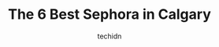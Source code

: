 ---
layout: ampstory
image: https://i0.wp.com/www.auto.or.id/wp-content/uploads/2023/06/sephora-0-calgary-1686322575.jpeg?resize=640,853
author: techidn
featured: false
description: Calgary, Alberta, Canada is a haven for Sephora enthusiasts, boasting an impressive array of 6 top-notch establishments. Whether youre a seasoned connoisseur or simply curious to explore th
title: The 6 Best Sephora in Calgary
cover:
   title: The 6 Best Sephora in Calgary
   subtitle: AUTO.OR.ID
   background: https://www.auto.or.id/wp-content/uploads/2023/06/sephora-0-calgary-1686322575.jpeg

pages: 
 - layout: thirds
   top: <h1>#1 SEPHORA</h1>
   bottom: "<p>Whats not to love about Sephora? Staff are knowledgeable and the Market Mall (and Chinook) stop has SO much selection! Its almost overwhelming…almost.Store is sor</p>"
   background: https://www.auto.or.id/wp-content/uploads/2023/06/sephora-1-calgary-1686322577.jpeg
   backgroundblur: true
 - layout: thirds
   top: <h1>#2 SEPHORA</h1>
   bottom: "<p>317 7 Ave SW T220, Calgary, AB T2P 2Y9, Canada</p>"
   background: https://www.auto.or.id/wp-content/uploads/2023/06/sephora-2-calgary-1686322578.jpeg
   cta:
      link: https://www.auto.or.id/the-6-best-sephora-in-calgary/
      text: The 6 Best Sephora in Calgary
 - layout: thirds
   top: <h1>#3 SEPHORA</h1>
   bottom: "<p>100 Anderson Rd SE Unit #235, Calgary, AB T2J 3V1, Canada</p>"
   background: https://images.unsplash.com/photo-1485291571150-772bcfc10da5?ixlib=rb-4.0.3&ixid=MnwxMjA3fDB8MHxwaG90by1wYWdlfHx8fGVufDB8fHx8&auto=format&fit=crop&w=640&h=853&q=80
   cta:
      link: https://www.auto.or.id/the-6-best-sephora-in-calgary/
      text: The 6 Best Sephora in Calgary
 - layout: thirds
   top: <h1>#4 SEPHORA</h1>
   bottom: "<p>4307 130 Ave SE #60, Calgary, AB T2Z 3V8, Canada</p>"
   background: https://images.unsplash.com/photo-1594502225401-a9eab8b405dd?ixlib=rb-4.0.3&ixid=MnwxMjA3fDB8MHxwaG90by1wYWdlfHx8fGVufDB8fHx8&auto=format&fit=crop&w=640&h=853&q=80
   cta:
      link: https://www.auto.or.id/the-6-best-sephora-in-calgary/
      text: The 6 Best Sephora in Calgary
 - layout: thirds
   top: <h1>#5 SEPHORA</h1>
   bottom: "<p>261055 Crossiron Blvd Space #458, Rocky View, AB T4A 0G3, Canada</p>"
   background: https://images.unsplash.com/photo-1627108258868-c2834cb1f250?ixlib=rb-4.0.3&ixid=MnwxMjA3fDB8MHxwaG90by1wYWdlfHx8fGVufDB8fHx8&auto=format&fit=crop&w=640&h=853&q=80
   cta:
      link: https://www.auto.or.id/the-6-best-sephora-in-calgary/
      text: The 6 Best Sephora in Calgary

 - layout: thirds
   middle: Continue reading...
   background: https://images.unsplash.com/photo-1567808291548-fc3ee04dbcf0?ixlib=rb-4.0.3&ixid=MnwxMjA3fDB8MHxwaG90by1wYWdlfHx8fGVufDB8fHx8&auto=format&fit=crop&w=640&h=853&q=80
   cta:
      link: https://www.auto.or.id/the-6-best-sephora-in-calgary/
      text: The 6 Best Sephora in Calgary

---